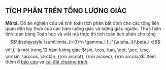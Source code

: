 ## **TÍCH PHÂN TRÊN TỔNG LƯỢNG GIÁC**

**Mô tả.** Đồ án nghiên cứu về tính toán tích phân bất định cho các tổng liên quan đến lũy thừa của các hàm lượng giác và lượng giác ngược. Thực hiện tính toán bằng Toán học và viết mã thực thi tính toán tích phân cho tổng $$\displaystyle \sum\limits_{i=0}^n \gamma_i f_i^{\alpha_i}(\beta_i x)$$ với $f_i$ là một trong $12$ hàm lượng giác $\sin, \cos, \tan, \cot, \sec, \csc, \arcsin, \arccos, \arctan, {\rm arccot}, {\rm arcsec}, {\rm arccsc}$. Xem thêm ở [báo cáo](./Reportation/PDF/main.pdf) và [cài đặt chương trình](./Code/main.cpp).
